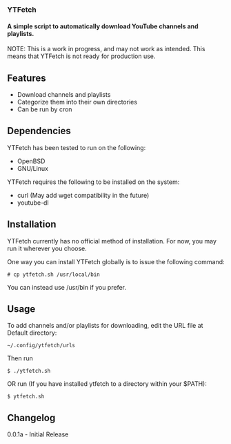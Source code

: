 ### YTFetch                                                                                                     
 
#### A simple script to automatically download YouTube channels and playlists.
 
NOTE: This is a work in progress, and may not work as intended.
This means that YTFetch is not ready for production use.
 
Features
--------

* Download channels and playlists
* Categorize them into their own directories
* Can be run by cron
 
Dependencies
------------
 
YTFetch has been tested to run on the following:
 
* OpenBSD
* GNU/Linux
 
YTFetch requires the following to be installed on the system:
 
* curl (May add wget compatibility in the future)
* youtube-dl
 
Installation
------------
 
YTFetch currently has no official method of installation.
For now, you may run it wherever you choose.
 
One way you can install YTFetch globally is to issue the following command:
 
    # cp ytfetch.sh /usr/local/bin
 
You can instead use /usr/bin if you prefer.
 
 
Usage
-----
 
To add channels and/or playlists for downloading, edit the URL file at Default directory:
        
    ~/.config/ytfetch/urls
 
Then run
    
    $ ./ytfetch.sh
 
OR run (If you have installed ytfetch to a directory within your $PATH):
    
    $ ytfetch.sh
 
Changelog
---------
0.0.1a - Initial Release

